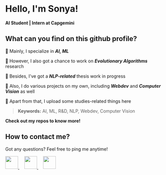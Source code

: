 # Hello, I'm Sonya!
**AI Student | Intern at Capgemini**

## What can you find on this github profile?

:turtle: Mainly, I specialize in ***AI, ML***

:turtle: However, I also got a chance to work on ***Evolutionary Algorithms*** research

:turtle: Besides, I've got a ***NLP-related*** thesis work in progress

:turtle: Also, I do various projects on my own, including ***Webdev*** and ***Computer Vision*** as well

:turtle: Apart from that, I upload some studies-related things here

> **Keywords:** AI, ML, R&D, NLP, Webdev, Computer Vision

**Check out my repos to know more!**

## How to contact me?

Got any questions? Feel free to ping me anytime!

<a href="https://www.linkedin.com/in/sofya-aksenyuk/">
    <img height="40" width="40" src="https://cdn2.iconfinder.com/data/icons/social-icon-3/512/social_style_3_in-306.png"/>
</a>
&nbsp
&nbsp
<a href="https://discordapp.com/users/sonya#0690">
    <img height="40" width="40" src="https://cdn2.iconfinder.com/data/icons/gaming-platforms-squircle/250/discord_squircle-512.png"/>
</a>
&nbsp
&nbsp
<a href="mailto:aksenyuk.sofya@gmail.com">
    <img height="40" width="40" src="https://cdn2.iconfinder.com/data/icons/social-media-2304/64/06-gmail-512.png"/>
</a>

